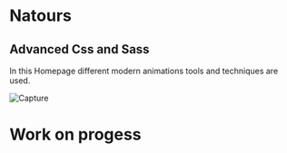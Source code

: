 # Natours

## Advanced Css and Sass
In this Homepage different modern animations tools and techniques are used.

![Capture](https://user-images.githubusercontent.com/63383572/158670882-3d3c64a6-5b15-4f00-a46f-d355a27775dc.PNG)

# Work on progess
